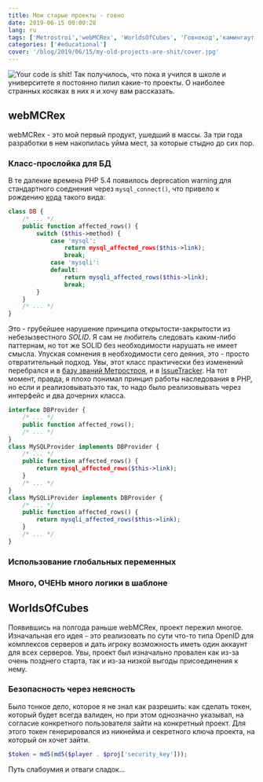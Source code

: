 ```yaml
---
title: Мои старые проекты - говно
date: 2019-06-15 00:00:28
lang: ru
tags: ['Metrostroi','webMCRex', 'WorldsOfCubes', 'Говнокод','камингаут']
categories: ['#educational']
cover: '/blog/2019/06/15/my-old-projects-are-shit/cover.jpg'
---
```

![Your code is shit!](linus-torvalds-linux-shit-code.jpg)
Так получилось, что пока я учился в школе и университете я постоянно пилил какие-то проекты. О наиболее странных косяках в них я и хочу вам рассказать.

## webMCRex

webMCRex - это мой первый продукт, ушедший в массы. За три года разработки в нем накопилась уйма мест, за которые стыдно до сих пор.

### Класс-прослойка для БД

В те далекие времена PHP 5.4 появилось deprecation warning для стандартного соеднения через `mysql_connect()`, что привело к рождению [кода](https://github.com/WorldsOfCubes/webMCRex/blob/master/upload/instruments/base.class.php#L333) такого вида:

```php
class DB {
    /* ... */
    public function affected_rows() {
        switch ($this->method) {
            case 'mysql':
                return mysql_affected_rows($this->link);
                break;
            case 'mysqli':
            default:
                return mysqli_affected_rows($this->link);
                break;
        }
    }
    /* ... */
}
```

Это - грубейшее нарушение принципа открытости-закрытости из небезызвестного _SOLID_. Я сам не любитель следовать каким-либо паттернам, но тот же SOLID без необходимости нарушать не имеет смысла. Упуская сомнения в необходимости сего деяния, это - просто отвратительный подход. Увы, этот класс практически без изменений перебрался и в [базу званий Метростроя](https://github.com/CodersGit/Metrostroi_net/blob/master/classes/db.class.php), и в [IssueTracker](https://github.com/CodersGit/IssueTracker/blob/master/classes/db.class.php). На тот момент, правда, я плохо понимал принцип работы наследования в PHP, но если и реализовыватьэто так, то надо было реализовывать через интерфейс и два дочерних класса.

```php
interface DBProvider {
    /* ... */
    public function affected_rows();
    /* ... */
}
class MySQLProvider implements DBProvider {
    /* ... */
    public function affected_rows() {
        return mysql_affected_rows($this->link);
    }
    /* ... */
}
class MySQLiProvider implements DBProvider {
    /* ... */
    public function affected_rows() {
        return mysqli_affected_rows($this->link);
    }
    /* ... */
}
```

### Использование глобальных переменных

### Много, ОЧЕНЬ много логики в шаблоне

## WorldsOfCubes

Появившись на полгода раньше webMCRex, проект пережил многое. Изначальная его идея - это реализовать по сути что-то типа OpenID для комплексов серверов и дать игроку возможность иметь один аккаунт для всех серверов. Увы, проект был изначально провален как из-за очень позднего старта, так и из-за низкой выгоды присоединения к нему.

### Безопасность через неясность

Было тонкое дело, которое я не знал как разрешить: как сделать токен, который будет всегда валиден, но при этом однозначно указывал, на согласие конкретного пользователя зайти на конкретный проект. Для этого токен генерировался из никнейма и секретного ключа проекта, на который он хочет зайти.

```php
$token = md5(md5($player . $proj['security_key']));
```

Путь слабоумия и отваги сладок...
